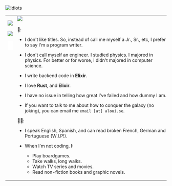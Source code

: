 
![idiots](https://user-images.githubusercontent.com/944683/174157502-21e09705-256f-442e-a494-960ac80b0d98.jpg)

<table style="border: 0;border-collapse:collapse;">
<tr style="border: 0;">
<td valign="top" width="50%" style="border: 0;">
<p align="center">
<img src="https://github-readme-stats.vercel.app/api/top-langs/?username=empanacho&show_icons=true&count_private=true&langs_count=20&layout=compact&hide=html,css,ruby,javascript,vue,lua&theme=dark&hide_border=true" />
</p>

<p align="center">
<img width="450em" src="https://github-readme-streak-stats.herokuapp.com/?user=empanacho&include_all_commits=true&hide_border=true&theme=dark"/>
</p>

<p align="center">
<img src="https://github.com/empanacho/empanacho/blob/main/github-metrics.svg" />
</p>
</td>
<td valign="top" width="50%" style="border: 0;">
<img src="me.gif" style="text-align:center;width: 480px;float: left;"/>
<br />
<br />
🤖:

- I don't like titles. So, instead of call me myself a Jr., Sr., etc, I prefer to say I'm a program writer.

- I don't call myself an engineer. I studied physics. I majored in physics. For better or for worse, I didn't majored in computer science.

- I write backend code in **Elixir**. 

- I love **Rust**, and **Elixir**.

- I have no issue in telling how great I've failed and how dummy I am.

- If you want to talk to me about how to conquer the galaxy (no joking), you can email me `email [at] aloui.se`.


🧑🏻:

- I speak English, Spanish, and can read broken French, German and Portuguese (W.I.P!).

- When I'm not coding, I:
  - Play boardgames.
  - Take walks, long walks.
  - Watch TV series and movies.
  - Read non-fiction books and graphic novels.

</td>
</tr>
</table>
